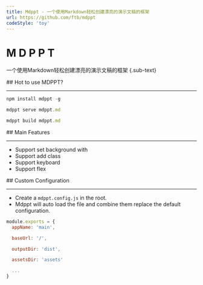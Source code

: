 ```yaml
---
title: Mdppt - 一个使用Markdown轻松创建漂亮的演示文稿的框架
url: https://github.com/ftb/mdppt
codeStyle: 'toy'
---
```


<slide class="bg-apple" :class="w60 auto alignCenter" image="https://mdppt-1254319003.cos.ap-chengdu.myqcloud.com/valige2.jpg">

# M D P P T
一个使用Markdown轻松创建漂亮的演示文稿的框架 {.sub-text}
</slide>

<slide :class="w40 auto alignCenter">
## Hot to use MDPPT?

---
```js
npm install mdppt -g

mdppt serve mdppt.md

mdppt build mdppt.md
```
</slide>

<slide class="bg-apple" :class="w40 auto alignCenter">
## Main Features

---
- Support set background with 
- Support add class
- Support keyboard
- Support flex
</slide>

<slide :class="w60 auto alignCenter">
## Custom Configuration

---

- Create a `mdppt.config.js` in the root.
- Mdppt will auto load the file and combine them replace the default configuration.

```js
module.exports = {
  appName: 'main',

  baseUrl: '/',

  outputDir: 'dist',

  assetsDir: 'assets'

  ...
}
```
</slide>
